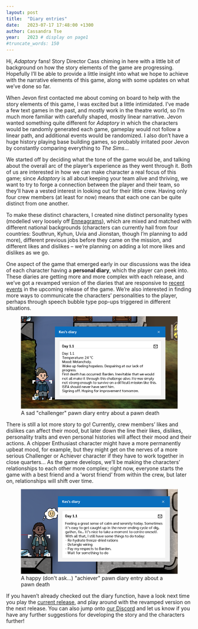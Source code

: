 ```yaml
---
layout: post
title:  "Diary entries"
date:   2023-07-17 17:48:00 +1300
author: Cassandra Tse
year:   2023 # display on page1
#truncate_words: 150
---
```


Hi, _Adaptory_ fans! Story Director Cass chiming in here with a little bit of background on how the story elements of the game are progressing. Hopefully I’ll be able to provide a little insight into what we hope to achieve with the narrative elements of this game, along with some updates on what we’ve done so far.

When Jevon first contacted me about coming on board to help with the story elements of this game, I was excited but a little intimidated. I’ve made a few text games in the past, and mostly work in the theatre world, so I’m much more familiar with carefully shaped, mostly linear narrative. Jevon wanted something quite different for _Adaptory_ in which the characters would be randomly generated each game, gameplay would not follow a linear path, and additional events would be randomized. I also don’t have a huge history playing base building games, so probably irritated poor Jevon by constantly comparing everything to _The Sims_...

We started off by deciding what the tone of the game would be, and talking about the overall arc of the player’s experience as they went through it. Both of us are interested in how we can make character a real focus of this game; since _Adaptory_ is all about keeping your team alive and thriving, we want to try to forge a connection between the player and their team, so they’ll have a vested interest in looking out for their little crew. Having only four crew members (at least for now) means that each one can be quite distinct from one another.

To make these distinct characters, I created nine distinct personality types (modelled very loosely off [Enneagrams](https://www.enneagraminstitute.com/type-descriptions)), which are mixed and matched with different national backgrounds (characters can currently hail from four countries: Southrun, Kyhun, Uvia and Jionstan, though I’m planning to add more), different previous jobs before they came on the mission, and different likes and dislikes – we’re planning on adding a lot more likes and dislikes as we go.

One aspect of the game that emerged early in our discussions was the idea of each character having a **personal diary**, which the player can peek into. These diaries are getting more and more complex with each release, and we’ve got a revamped version of the diaries that are responsive to [recent events](/2023/03/16/random-events) in the upcoming release of the game. We’re also interested in finding more ways to communicate the characters’ personalities to the player, perhaps through speech bubble type pop-ups triggered in different situations.

<figure class="image">
  <a href="/assets/screenshots/2023-07-08-sad-diary.png"><img src="/assets/screenshots/2023-07-08-sad-diary.png"></a>
  <figcaption>A sad "challenger" pawn diary entry about a pawn death</figcaption>
</figure>

There is still a lot more story to go! Currently, crew members’ likes and dislikes can affect their mood, but later down the line their likes, dislikes, personality traits and even personal histories will affect their mood and their actions. A chipper Enthusiast character might have a more permanently upbeat mood, for example, but they might get on the nerves of a more serious Challenger or Achiever character if they have to work together in close quarters... As the game develops, we’ll be making the characters’ relationships to each other more complex; right now, everyone starts the game with a best friend and a ‘worst friend’ from within the crew, but later on, relationships will shift over time.

<figure class="image">
  <a href="/assets/screenshots/2023-07-08-happy-diary.png"><img src="/assets/screenshots/2023-07-08-happy-diary.png"></a>
  <figcaption>A happy (don't ask...) "achiever" pawn diary entry about a pawn death</figcaption>
</figure>

If you haven’t already checked out the diary function, have a look next time you play the [current release](https://soundasleepful.itch.io/adaptory), and play around with the revamped version on the next release. You can also jump onto [our Discord](https://adaptorygame.com/discord) and let us know if you have any further suggestions for developing the story and the characters further!
